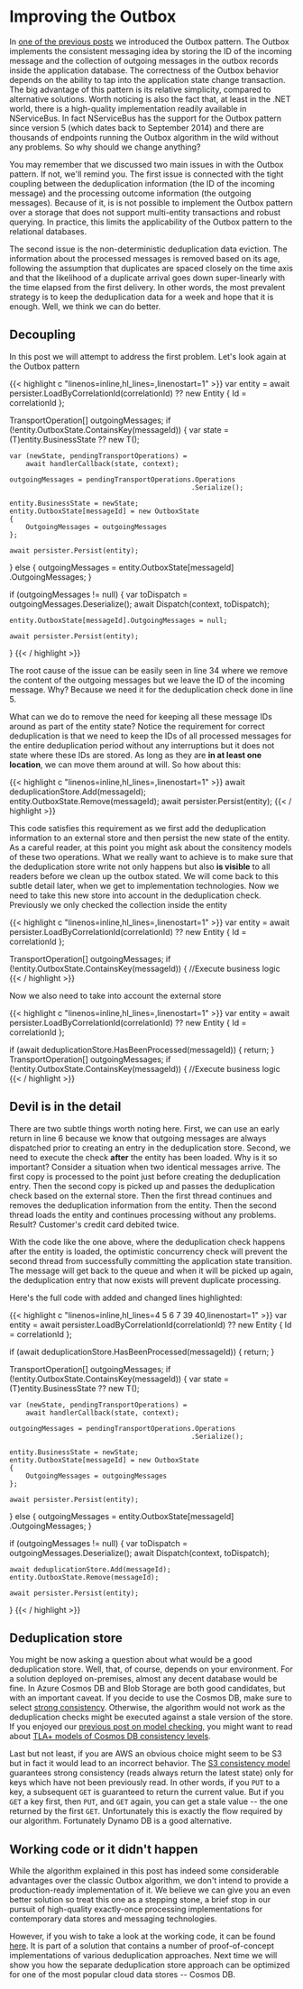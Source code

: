 # Improving the Outbox

In [one of the previous posts](https://exactly-once.github.io/posts/outbox/) we introduced the Outbox pattern. The Outbox implements the consistent messaging idea by storing the ID of the incoming message and the collection of outgoing messages in the outbox records inside the application database. The correctness of the Outbox behavior depends on the ability to tap into the application state change transaction. The big advantage of this pattern is its relative simplicity, compared to alternative solutions. Worth noticing is also the fact that, at least in the .NET world, there is a high-quality implementation readily available in NServiceBus. In fact NServiceBus has the support for the Outbox pattern since version 5 (which dates back to September 2014) and there are thousands of endpoints running the Outbox algorithm in the wild without any problems. So why should we change anything? 

You may remember that we discussed two main issues in with the Outbox pattern. If not, we'll remind you. The first issue is connected with the tight coupling between the deduplication information (the ID of the incoming message) and the processing outcome information (the outgoing messages). Because of it, is is not possible to implement the Outbox pattern over a storage that does not support multi-entity transactions and robust querying. In practice, this limits the applicability of the Outbox pattern to the relational databases.

The second issue is the non-deterministic deduplication data eviction. The information about the processed messages is removed based on its age, following the assumption that duplicates are spaced closely on the time axis and that the likelihood of a duplicate arrival goes down super-linearly with the time elapsed from the first delivery. In other words, the most prevalent strategy is to keep the deduplication data for a week and hope that it is enough. Well, we think we can do better.

## Decoupling

In this post we will attempt to address the first problem. Let's look again at the Outbox pattern

{{< highlight c "linenos=inline,hl_lines=,linenostart=1" >}}
var entity = await persister.LoadByCorrelationId(correlationId)
                   ?? new Entity { Id = correlationId };

TransportOperation[] outgoingMessages;
if (!entity.OutboxState.ContainsKey(messageId))
{
    var state = (T)entity.BusinessState ?? new T();

    var (newState, pendingTransportOperations) =
        await handlerCallback(state, context);

    outgoingMessages = pendingTransportOperations.Operations
                                                 .Serialize();

    entity.BusinessState = newState;
    entity.OutboxState[messageId] = new OutboxState
    {
        OutgoingMessages = outgoingMessages
    };

    await persister.Persist(entity);
}
else
{
    outgoingMessages = entity.OutboxState[messageId]
                             .OutgoingMessages;
}

if (outgoingMessages != null)
{
    var toDispatch = outgoingMessages.Deserialize();
    await Dispatch(context, toDispatch);

    entity.OutboxState[messageId].OutgoingMessages = null;

    await persister.Persist(entity);
}
{{< / highlight >}}

The root cause of the issue can be easily seen in line 34 where we remove the content of the outgoing messages but we leave the ID of the incoming message. Why? Because we need it for the deduplication check done in line 5. 

What can we do to remove the need for keeping all these message IDs around as part of the entity state? Notice the requirement for correct deduplication is that we need to keep the IDs of all processed messages for the entire deduplication period without any interruptions but it does not state where these IDs are stored. As long as they are **in at least one location**, we can move them around at will. So how about this:

{{< highlight c "linenos=inline,hl_lines=,linenostart=1" >}}
await deduplicationStore.Add(messageId);
entity.OutboxState.Remove(messageId);
await persister.Persist(entity);
{{< / highlight >}}

This code satisfies this requirement as we first add the deduplication information to an external store and then persist the new state of the entity. As a careful reader, at this point you might ask about the consitency models of these two operations. What we really want to achieve is to make sure that the deduplication store write not only happens but also **is visible** to all readers before we clean up the outbox stated. We will come back to this subtle detail later, when we get to implementation technologies. Now we need to take this new store into account in the deduplication check. Previously we only checked the collection inside the entity

{{< highlight c "linenos=inline,hl_lines=,linenostart=1" >}}
var entity = await persister.LoadByCorrelationId(correlationId)
                   ?? new Entity { Id = correlationId };

TransportOperation[] outgoingMessages;
if (!entity.OutboxState.ContainsKey(messageId))
{
    //Execute business logic
{{< / highlight >}}

Now we also need to take into account the external store

{{< highlight c "linenos=inline,hl_lines=,linenostart=1" >}}
var entity = await persister.LoadByCorrelationId(correlationId)
                   ?? new Entity { Id = correlationId };

if (await deduplicationStore.HasBeenProcessed(messageId))
{
    return;
}
TransportOperation[] outgoingMessages;
if (!entity.OutboxState.ContainsKey(messageId))
{
    //Execute business logic
{{< / highlight >}}

## Devil is in the detail

There are two subtle things worth noting here. First, we can use an early return in line 6 because we know that outgoing messages are always dispatched prior to creating an entry in the deduplication store. Second, we need to execute the check **after** the entity has been loaded. Why is it so important? Consider a situation when two identical messages arrive. The first copy is processed to the point just before creating the deduplication entry. Then the second copy is picked up and passes the deduplication check based on the external store. Then the first thread continues and removes the deduplication information from the entity. Then the second thread loads the entity and continues processing without any problems. Result? Customer's credit card debited twice.

With the code like the one above, where the deduplication check happens after the entity is loaded, the optimistic concurrency check will prevent the second thread from successfully committing the application state transition. The message will get back to the queue and when it will be picked up again, the deduplication entry that now exists will prevent duplicate processing.

Here's the full code with added and changed lines highlighted:

{{< highlight c "linenos=inline,hl_lines=4 5 6 7 39 40,linenostart=1" >}}
var entity = await persister.LoadByCorrelationId(correlationId)
                   ?? new Entity { Id = correlationId };

if (await deduplicationStore.HasBeenProcessed(messageId))
{
    return;
}

TransportOperation[] outgoingMessages;
if (!entity.OutboxState.ContainsKey(messageId))
{
    var state = (T)entity.BusinessState ?? new T();

    var (newState, pendingTransportOperations) =
        await handlerCallback(state, context);

    outgoingMessages = pendingTransportOperations.Operations
                                                 .Serialize();

    entity.BusinessState = newState;
    entity.OutboxState[messageId] = new OutboxState
    {
        OutgoingMessages = outgoingMessages
    };

    await persister.Persist(entity);
}
else
{
    outgoingMessages = entity.OutboxState[messageId]
                             .OutgoingMessages;
}

if (outgoingMessages != null)
{
    var toDispatch = outgoingMessages.Deserialize();
    await Dispatch(context, toDispatch);

    await deduplicationStore.Add(messageId);
    entity.OutboxState.Remove(messageId);

    await persister.Persist(entity);
}
{{< / highlight >}}

## Deduplication store

You might be now asking a question about what would be a good deduplication store. Well, that, of course, depends on your environment. For a solution deployed on-premises, almost any decent database would be fine. In Azure Cosmos DB and Blob Storage are both good candidates, but with an important caveat. If you decide to use the Cosmos DB, make sure to select [strong consistency](https://docs.microsoft.com/en-us/azure/cosmos-db/consistency-levels). Otherwise, the algorithm would not work as the deduplication checks might be executed against a stale version of the store. If you enjoyed our [previous post on model checking](https://exactly-once.github.io/posts/model-checking-exactly-once/), you might want to read about [TLA+ models of Cosmos DB consistency levels](https://github.com/Azure/azure-cosmos-tla).

Last but not least, if you are AWS an obvious choice might seem to be S3 but in fact it would lead to an incorrect behavior. The [S3 consistency model](https://docs.aws.amazon.com/AmazonS3/latest/dev/Introduction.html#ConsistencyModel) guarantees strong consistency (reads always return the latest state) only for keys which have not been previously read. In other words, if you `PUT` to a key, a subsequent `GET` is guaranteed to return the current value. But if you `GET` a key first, then `PUT`, and `GET` again, you can get a stale value -- the one returned by the first `GET`. Unfortunately this is exactly the flow required by our algorithm. Fortunately Dynamo DB is a good alternative.

## Working code or it didn't happen

While the algorithm explained in this post has indeed some considerable advantages over the classic Outbox algorithm, we don't intend to provide a production-ready implementation of it. We believe we can give you an even better solution so treat this one as a stepping stone, a brief stop in our pursuit of high-quality exactly-once processing implementations for contemporary data stores and messaging technologies.

However, if you wish to take a look at the working code, it can be found [here](https://github.com/exactly-once/outbox-based-consistent-messaging/blob/master/src/BasicInbox/SagaManager.cs). It is part of a solution that contains a number of proof-of-concept implementations of various deduplication approaches. Next time we will show you how the separate deduplication store approach can be optimized for one of the most popular cloud data stores -- Cosmos DB.
